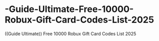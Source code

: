 # -Guide-Ultimate-Free-10000-Robux-Gift-Card-Codes-List-2025
((Guide Ultimate)) Free 10000 Robux Gift Card Codes List 2025
